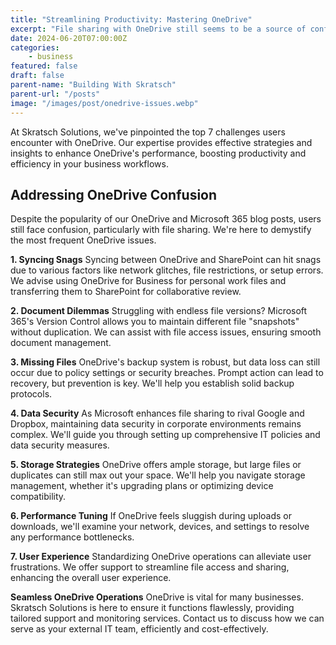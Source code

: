 ```yaml
---
title: "Streamlining Productivity: Mastering OneDrive"
excerpt: "File sharing with OneDrive still seems to be a source of confusion, so let's clear up some of the most common OneDrive issues we encounter"
date: 2024-06-20T07:00:00Z
categories:
    - business
featured: false
draft: false
parent-name: "Building With Skratsch"
parent-url: "/posts"
image: "/images/post/onedrive-issues.webp"
---
```


At Skratsch Solutions, we've pinpointed the top 7 challenges users encounter with OneDrive. Our expertise provides effective strategies and insights to enhance OneDrive's performance, boosting productivity and efficiency in your business workflows.

## Addressing OneDrive Confusion
Despite the popularity of our OneDrive and Microsoft 365 blog posts, users still face confusion, particularly with file sharing. We're here to demystify the most frequent OneDrive issues.

**1. Syncing Snags**
Syncing between OneDrive and SharePoint can hit snags due to various factors like network glitches, file restrictions, or setup errors. We advise using OneDrive for Business for personal work files and transferring them to SharePoint for collaborative review.

**2. Document Dilemmas**
Struggling with endless file versions? Microsoft 365's Version Control allows you to maintain different file "snapshots" without duplication. We can assist with file access issues, ensuring smooth document management.

**3. Missing Files**
OneDrive's backup system is robust, but data loss can still occur due to policy settings or security breaches. Prompt action can lead to recovery, but prevention is key. We'll help you establish solid backup protocols.

**4. Data Security**
As Microsoft enhances file sharing to rival Google and Dropbox, maintaining data security in corporate environments remains complex. We'll guide you through setting up comprehensive IT policies and data security measures.

**5. Storage Strategies**
OneDrive offers ample storage, but large files or duplicates can still max out your space. We'll help you navigate storage management, whether it's upgrading plans or optimizing device compatibility.

**6. Performance Tuning**
If OneDrive feels sluggish during uploads or downloads, we'll examine your network, devices, and settings to resolve any performance bottlenecks.

**7. User Experience**
Standardizing OneDrive operations can alleviate user frustrations. We offer support to streamline file access and sharing, enhancing the overall user experience.

**Seamless OneDrive Operations**
OneDrive is vital for many businesses. Skratsch Solutions is here to ensure it functions flawlessly, providing tailored support and monitoring services. Contact us to discuss how we can serve as your external IT team, efficiently and cost-effectively.
